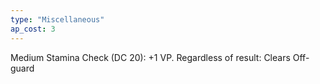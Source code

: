```yaml
---
type: "Miscellaneous"
ap_cost: 3
---
```


Medium Stamina Check (DC 20): +1 VP. Regardless of result: Clears Off-guard 